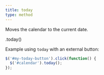 ```yaml
---
title: today
type: method
---
```


Moves the calendar to the current date.

<div class='spec' markdown='1'>
.today()
</div>

Example using `today` with an external button:

```js
$('#my-today-button').click(function() {
  $('#calendar').today();
});
```

